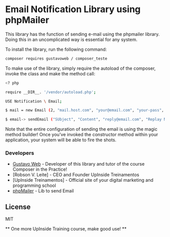 # Email Notification Library using phpMailer

This library has the function of sending e-mail using the phpmailer library. Doing this in an uncomplicated way is essential for any system.

To install the library, run the following command:

```sh
composer requires gustavoweb / composer_teste
```

To make use of the library, simply require the autoload of the composer, invoke the class and make the method call:

```sh
<? php

require __DIR__. '/vendor/autoload.php';

USE Notification \ Email;

$ mail = new Email (2, "mail.host.com", "your@email.com", "your-pass", "smtp secure (tls / ssl)", "port (587)", "from@email.com", "From Name");

$ email-> sendEmail ("SUbject", "Content", "reply@email.com", "Replay Name", "address@email.com", "Address Name");
```

Note that the entire configuration of sending the email is using the magic method builder! Once you've invoked the constructor method within your application, your system will be able to fire the shots.

### Developers
* [Gustavo Web] - Developer of this library and tutor of the course Composer in the Practice!
* [Robson V. Leite] - CEO and Founder UpInside Treinamentos
* [UpInside Treinamentos] - Official site of your digital marketing and programming school
* [phpMailer] - Lib to send Email

License
----

MIT

** One more UpInside Training course, make good use! **

[//]: #
[Gustavo Web]: <mailto: gustavo@upinside.com.br>
[Robson V. Milk]: <mailto: robson@upinside.com.br>
[UpInside Trainings]: <https://www.upinside.com.br>
[phpMailer]: <https://github.com/PHPMailer/PHPMailer>
